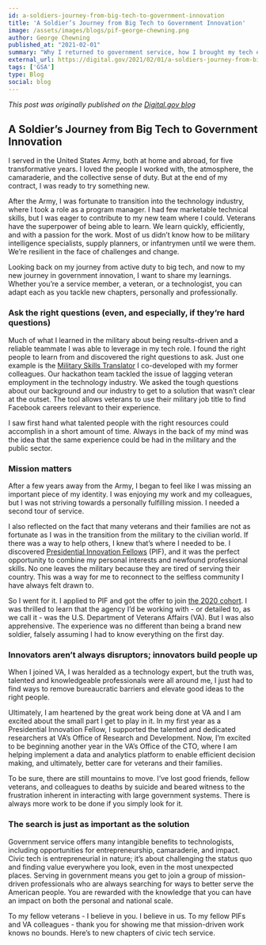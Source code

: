 ```yaml
---
id: a-soldiers-journey-from-big-tech-to-government-innovation
title: 'A Soldier’s Journey from Big Tech to Government Innovation'
image: /assets/images/blogs/pif-george-chewning.png
author: George Chewning
published_at: "2021-02-01"
summary: "Why I returned to government service, how I brought my tech experience with me, and why you should too."
external_url: https://digital.gov/2021/02/01/a-soldiers-journey-from-big-tech-to-government-innovation/
tags: ['GSA']
type: Blog
social: blog
---
```


*This post was originally published on the [Digital.gov blog](https://digital.gov/2021/02/01/a-soldiers-journey-from-big-tech-to-government-innovation/)*

## A Soldier’s Journey from Big Tech to Government Innovation

I served in the United States Army, both at home and abroad, for five transformative years. I loved the people I worked with, the atmosphere, the camaraderie, and the collective sense of duty. But at the end of my contract, I was ready to try something new.

After the Army, I was fortunate to transition into the technology industry, where I took a role as a program manager. I had few marketable technical skills, but I was eager to contribute to my new team where I could. Veterans have the superpower of being able to learn. We learn quickly, efficiently, and with a passion for the work. Most of us didn’t know how to be military intelligence specialists, supply planners, or infantrymen until we were them. We’re resilient in the face of challenges and change. 

Looking back on my journey from active duty to big tech, and now to my new journey in government innovation, I want to share my learnings. Whether you’re a service member, a veteran, or a technologist, you can adapt each as you tackle new chapters, personally and professionally. 

### **Ask the right questions (even, and especially, if they’re hard questions)**
Much of what I learned in the military about being results-driven and a reliable teammate I was able to leverage in my tech role. I found the right people to learn from and discovered the right questions to ask. Just one example is the [Military Skills Translator](https://www.facebook.com/careers/life/building-a-mission-driven-tool-how-military-skills-translate-to-facebook-careers) I co-developed with my former colleagues. Our hackathon team tackled the issue of lagging veteran employment in the technology industry. We asked the tough questions about our background and our industry to get to a solution that wasn’t clear at the outset. The tool allows veterans to use their military job title to find Facebook careers relevant to their experience. 

I saw first hand what talented people with the right resources could accomplish in a short amount of time. Always in the back of my mind was the idea that the same experience could be had in the military and the public sector. 

### **Mission matters**
After a few years away from the Army, I began to feel like I was missing an important piece of my identity. I was enjoying my work and my colleagues, but I was not striving towards a personally fulfilling mission. I needed a second tour of service.

I also reflected on the fact that many veterans and their families are not as fortunate as I was in the transition from the military to the civilian world. If there was a way to help others, I knew that’s where I needed to be. I discovered [Presidential Innovation Fellows](https://pif.gov/) (PIF), and it was the perfect opportunity to combine my personal interests and newfound professional skills. No one leaves the military because they are tired of serving their country. This was a way for me to reconnect to the selfless community I have always felt drawn to. 

So I went for it. I applied to PIF and got the offer to join [the 2020 cohort](https://www.gsa.gov/blog/2019/10/03/meet-the-new-presidential-innovation-fellows?_gl=1*3nbp8*_ga*MTU5ODI5MzQwMy4xNzI0MTYzNzY3*_ga_HBYXWFP794*MTczNjc4NDAxMC41MS4wLjE3MzY3ODQwMTAuMC4wLjA.). I was thrilled to learn that the agency I’d be working with - or detailed to, as we call it - was the U.S. Department of Veterans Affairs (VA). But I was also apprehensive. The experience was no different than being a brand new soldier, falsely assuming I had to know everything on the first day.

### **Innovators aren’t always disruptors; innovators build people up**
When I joined VA, I was heralded as a technology expert, but the truth was, talented and knowledgeable professionals were all around me, I just had to find ways to remove bureaucratic barriers and elevate good ideas to the right people.

Ultimately, I am heartened by the great work being done at VA and I am excited about the small part I get to play in it. In my first year as a Presidential Innovation Fellow, I supported the talented and dedicated researchers at VA’s Office of Research and Development. Now, I’m excited to be beginning another year in the VA’s Office of the CTO, where I am helping implement a data and analytics platform to enable efficient decision making, and ultimately, better care for veterans and their families.

To be sure, there are still mountains to move. I’ve lost good friends, fellow veterans, and colleagues to deaths by suicide and beared witness to the frustration inherent in interacting with large government systems. There is always more work to be done if you simply look for it.


### **The search is just as important as the solution**
Government service offers many intangible benefits to technologists, including opportunities for entrepreneurship, camaraderie, and impact. Civic tech is entrepreneurial in nature; it’s about challenging the status quo and finding value everywhere you look, even in the most unexpected places. Serving in government means you get to join a group of mission-driven professionals who are always searching for ways to better serve the American people. You are rewarded with the knowledge that you can have an impact on both the personal and national scale. 

To my fellow veterans - I believe in you. I believe in us. To my fellow PIFs and VA colleagues - thank you for showing me that mission-driven work knows no bounds. Here’s to new chapters of civic tech service.



